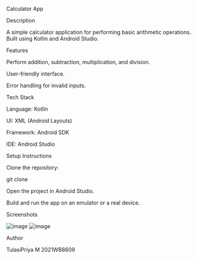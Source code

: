 Calculator App

Description

A simple calculator application for performing basic arithmetic operations. Built using Kotlin and Android Studio.

Features

Perform addition, subtraction, multiplication, and division.

User-friendly interface.

Error handling for invalid inputs.

Tech Stack

Language: Kotlin

UI: XML (Android Layouts)

Framework: Android SDK

IDE: Android Studio

Setup Instructions

Clone the repository:

git clone <repository-link>

Open the project in Android Studio.

Build and run the app on an emulator or a real device.

Screenshots

![image](https://github.com/user-attachments/assets/8e03ed29-ad60-40e3-b35c-ea5223675fa9)
![image](https://github.com/user-attachments/assets/d9b7be02-c59a-49ec-9324-092ca9ee292b)



Author

TulasiPriya M
2021WB8609

